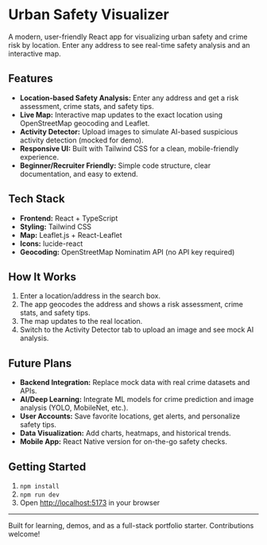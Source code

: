 # Urban Safety Visualizer

A modern, user-friendly React app for visualizing urban safety and crime risk by location. Enter any address to see real-time safety analysis and an interactive map.

## Features
- **Location-based Safety Analysis:** Enter any address and get a risk assessment, crime stats, and safety tips.
- **Live Map:** Interactive map updates to the exact location using OpenStreetMap geocoding and Leaflet.
- **Activity Detector:** Upload images to simulate AI-based suspicious activity detection (mocked for demo).
- **Responsive UI:** Built with Tailwind CSS for a clean, mobile-friendly experience.
- **Beginner/Recruiter Friendly:** Simple code structure, clear documentation, and easy to extend.

## Tech Stack
- **Frontend:** React + TypeScript
- **Styling:** Tailwind CSS
- **Map:** Leaflet.js + React-Leaflet
- **Icons:** lucide-react
- **Geocoding:** OpenStreetMap Nominatim API (no API key required)

## How It Works
1. Enter a location/address in the search box.
2. The app geocodes the address and shows a risk assessment, crime stats, and safety tips.
3. The map updates to the real location.
4. Switch to the Activity Detector tab to upload an image and see mock AI analysis.

## Future Plans
- **Backend Integration:** Replace mock data with real crime datasets and APIs.
- **AI/Deep Learning:** Integrate ML models for crime prediction and image analysis (YOLO, MobileNet, etc.).
- **User Accounts:** Save favorite locations, get alerts, and personalize safety tips.
- **Data Visualization:** Add charts, heatmaps, and historical trends.
- **Mobile App:** React Native version for on-the-go safety checks.

## Getting Started
1. `npm install`
2. `npm run dev`
3. Open [http://localhost:5173](http://localhost:5173) in your browser

---

Built for learning, demos, and as a full-stack portfolio starter. Contributions welcome!

